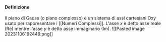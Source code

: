 #### Definizione
Il piano di Gauss (o piano complesso) è un sistema di assi cartesiani Oxy usato per rappresentare i [[Numeri Complessi]]. L'asse $x$ è detto asse reale ($\mathrm{Re}$) mentre l'asse $y$ è detto asse immaginario ($\mathrm{Im}$).
![[Pasted image 20231106192449.png]]
